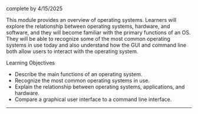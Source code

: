 complete by 4/15/2025

This module provides an overview of operating systems. Learners will explore the relationship between operating systems, hardware, and software, and they will become familiar with the primary functions of an OS. They will be able to recognize some of the most common operating systems in use today and also understand how the GUI and command line both allow users to interact with the operating system.

Learning Objectives
- Describe the main functions of an operating system.
- Recognize the most common operating systems in use.
- Explain the relationship between operating systems, applications, and hardware.
- Compare a graphical user interface to a command line interface.




----------------------------------------------------------------------------------------------------------